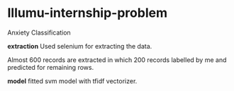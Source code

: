 # Illumu-internship-problem
Anxiety Classification

**extraction**
Used selenium for extracting the data.

Almost 600 records are extracted in which  200  records labelled by me
and predicted for remaining rows.

**model**
fitted svm model with tfidf vectorizer.
